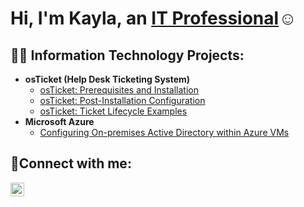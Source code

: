 <h1>Hi, I'm Kayla, an <a href="www.linkedin.com/in/kayla-baldwin-09a3641b8/">IT Professional</a>☺</h1>

<h2>👨‍💻 Information Technology Projects:</h2>

- <b>osTicket (Help Desk Ticketing System)</b>
  - [osTicket: Prerequisites and Installation]( https://github.com/kaylabaldwin-cc/osticket-prereqs)
  - [osTicket: Post-Installation Configuration]( https://github.com/kaylabaldwin-cc/post-install-config)
  - [osTicket: Ticket Lifecycle Examples]( https://github.com/kaylabaldwin-cc/ticket-lifecycle)
- <b>Microsoft Azure</b>
  - [Configuring On-premises Active Directory within Azure VMs]( https://github.com/kaylabaldwin-cc/configure-AD)

<h2>🤳Connect with me:</h2>

[<img align="left" alt="Kayla | LinkedIn" width="22px" src="https://cdn.jsdelivr.net/npm/simple-icons@v3/icons/linkedin.svg" />][linkedin]

[linkedin]: www.linkedin.com/in/kayla-baldwin-09a3641b8
